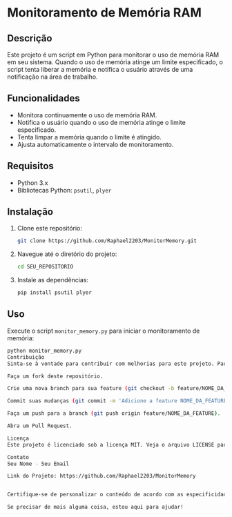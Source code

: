 # Monitoramento de Memória RAM

## Descrição
Este projeto é um script em Python para monitorar o uso de memória RAM em seu sistema. Quando o uso de memória atinge um limite especificado, o script tenta liberar a memória e notifica o usuário através de uma notificação na área de trabalho.

## Funcionalidades
- Monitora continuamente o uso de memória RAM.
- Notifica o usuário quando o uso de memória atinge o limite especificado.
- Tenta limpar a memória quando o limite é atingido.
- Ajusta automaticamente o intervalo de monitoramento.

## Requisitos
- Python 3.x
- Bibliotecas Python: `psutil`, `plyer`

## Instalação
1. Clone este repositório:
    ```sh
    git clone https://github.com/Raphael2203/MonitorMemory.git
    ```
2. Navegue até o diretório do projeto:
    ```sh
    cd SEU_REPOSITORIO
    ```
3. Instale as dependências:
    ```sh
    pip install psutil plyer
    ```

## Uso
Execute o script `monitor_memory.py` para iniciar o monitoramento de memória:
```sh
python monitor_memory.py
Contribuição
Sinta-se à vontade para contribuir com melhorias para este projeto. Para contribuir:

Faça um fork deste repositório.

Crie uma nova branch para sua feature (git checkout -b feature/NOME_DA_FEATURE).

Commit suas mudanças (git commit -m 'Adicione a feature NOME_DA_FEATURE').

Faça um push para a branch (git push origin feature/NOME_DA_FEATURE).

Abra um Pull Request.

Licença
Este projeto é licenciado sob a licença MIT. Veja o arquivo LICENSE para mais detalhes.

Contato
Seu Nome - Seu Email

Link do Projeto: https://github.com/Raphael2203/MonitorMemory


Certifique-se de personalizar o conteúdo de acordo com as especificidades do seu projeto, como o nome do repositório, o seu nome e email, etc.

Se precisar de mais alguma coisa, estou aqui para ajudar!
